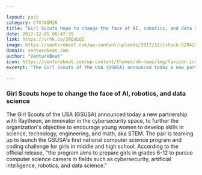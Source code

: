 ```yaml
---

layout: post
category: C7VJAGM2R
title: "Girl Scouts hope to change the face of AI, robotics, and data science"
date: 2017-12-05 00:47:39
link: https://vrhk.co/2AQaLQ2
image: https://venturebeat.com/wp-content/uploads/2017/12/istock-520422754.jpg?fit=780%2C520&strip=all
domain: venturebeat.com
author: "VentureBeat"
icon: https://venturebeat.com/wp-content/themes/vb-news/img/favicon.ico
excerpt: "The Girl Scouts of the USA (GSUSA) announced today a new partnership with Raytheon, an innovator in the cybersecurity space, to further the organization's objective to encourage young women to develop skills in science, technology, engineering, and math, aka STEM. The pair is teaming up to launch the GSUSA's first national computer science program and coding challenge for girls in middle and high school. According to the official release, \"the program aims to prepare girls in grades 6-12 to pursue computer science careers in fields such as cybersecurity, artificial intelligence, robotics, and data science.\""

---
```


### Girl Scouts hope to change the face of AI, robotics, and data science

The Girl Scouts of the USA (GSUSA) announced today a new partnership with Raytheon, an innovator in the cybersecurity space, to further the organization's objective to encourage young women to develop skills in science, technology, engineering, and math, aka STEM. The pair is teaming up to launch the GSUSA's first national computer science program and coding challenge for girls in middle and high school. According to the official release, "the program aims to prepare girls in grades 6-12 to pursue computer science careers in fields such as cybersecurity, artificial intelligence, robotics, and data science."